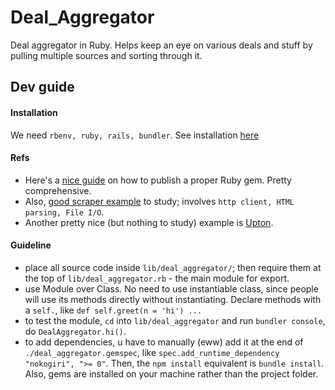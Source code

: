 # Deal_Aggregator
Deal aggregator in Ruby. Helps keep an eye on various deals and stuff by pulling multiple sources and sorting through it.


## Dev guide

#### Installation
We need `rbenv, ruby, rails, bundler`. See installation [here](https://gorails.com/setup/osx/10.10-yosemite)


#### Refs

- Here's a [nice guide](https://www.digitalocean.com/community/tutorials/how-to-package-and-distribute-ruby-applications-as-a-gem-using-rubygems) on how to publish a proper Ruby gem. Pretty comprehensive.
- Also, [good scraper example](https://www.distilled.net/resources/web-scraping-with-ruby-and-nokogiri-for-beginners/) to study; involves `http client, HTML parsing, File I/O`.
- Another pretty nice (but nothing to study) example is [Upton](https://github.com/propublica/upton).


#### Guideline 

- place all source code inside `lib/deal_aggregator/`; then require them at the top of `lib/deal_aggregator.rb` - the main module for export.
- use Module over Class. No need to use instantiable class, since people will use its methods directly without instantiating. Declare methods with a `self.`, like `def self.greet(n = 'hi') ...`
- to test the module, `cd` into `lib/deal_aggregator` and run `bundler console`, do `DealAggregator.hi()`.
- to add dependencies, u have to manually (eww) add it at the end of `./deal_aggregator.gemspec`, like `spec.add_runtime_dependency "nokogiri", ">= 0"`. Then, the `npm install` equivalent is `bundle install`. Also, gems are installed on your machine rather than the project folder.